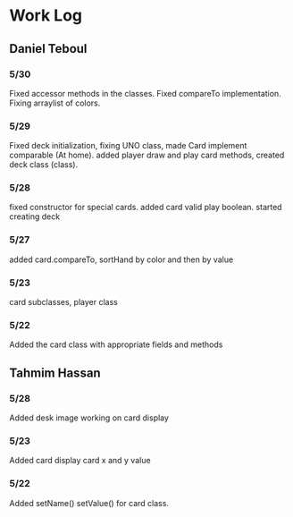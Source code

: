 # Work Log

## Daniel Teboul

### 5/30
Fixed accessor methods in the classes. Fixed compareTo implementation. Fixing arraylist of colors. 

### 5/29
Fixed deck initialization, fixing UNO class, made Card implement comparable (At home).
added player draw and play card methods, created deck class (class).

### 5/28

fixed constructor for special cards. added card valid play boolean. started creating deck

### 5/27

added card.compareTo, sortHand by color and then by value

### 5/23

card subclasses, player class

### 5/22

Added the card class with appropriate fields and methods

## Tahmim Hassan

### 5/28

Added desk image working on card display

### 5/23

Added card display card x and y value

### 5/22

Added setName() setValue() for card class.


